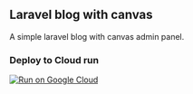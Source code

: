 ## Laravel blog with canvas

A simple laravel blog with canvas admin panel.

### Deploy to Cloud run

[![Run on Google Cloud](https://deploy.cloud.run/button.svg)](https://deploy.cloud.run)
